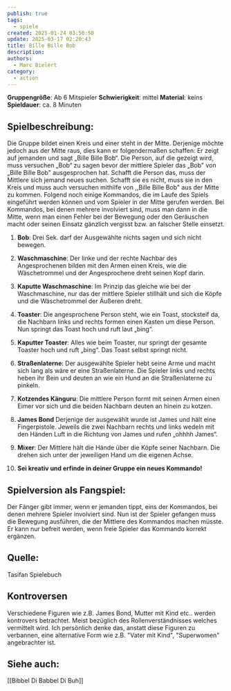 ```yaml
---
publish: true
tags:
  - spiele
created: 2025-01-24 03:50:50
update: 2025-03-17 02:20:43
title: Bille Bille Bob
description: 
authors:
  - Marc Bielert
category:
  - action
---
```


**Gruppengröße**: Ab 6 Mitspieler 
**Schwierigkeit**: mittel 
**Material**: keins 
**Spieldauer**: ca. 8 Minuten

## **Spielbeschreibung**: 
Die Gruppe bildet einen Kreis und einer steht in der Mitte. Derjenige möchte jedoch aus der Mitte raus, dies kann er folgendermaßen schaffen: Er zeigt auf jemanden und sagt „Bille Bille Bob“. Die Person, auf die gezeigt wird, muss versuchen „Bob“ zu sagen bevor der mittlere Spieler das „Bob" von „Bille Bille Bob" ausgesprochen hat. Schafft die Person das, muss der Mittlere sich jemand neues suchen. Schafft sie es nicht, muss sie in den Kreis und muss auch versuchen mithilfe von ,,Bille Bille Bob" aus der Mitte zu kommen. Folgend noch einige Kommandos, die im Laufe des Spiels eingeführt werden können und vom Spieler in der Mitte gerufen werden. Bei Kommandos, bei denen mehrere involviert sind, muss man dann in die Mitte, wenn man einen Fehler bei der Bewegung oder den Geräuschen macht oder seinen Einsatz gänzlich vergisst bzw. an falscher Stelle einsetzt. 

1. **Bob**:
Drei Sek. darf der Ausgewählte nichts sagen und sich nicht bewegen. 

2. **Waschmaschine**:
Der linke und der rechte Nachbar des Angesprochenen bilden mit den Armen einen Kreis, wie die Wäschetrommel und der Angesprochene dreht seinen Kopf darin. 

3. **Kaputte Waschmaschine**:
Im Prinzip das gleiche wie bei der Waschmaschine, nur das der mittlere Spieler stillhält und sich die Köpfe und die Wäschetrommel der Äußeren dreht.

4. **Toaster**:
Die angesprochene Person steht, wie ein Toast, stocksteif da, die Nachbarn links und rechts formen einen Kasten um diese Person. Nun springt das Toast hoch und ruft laut „bing“. 

5. **Kaputter Toaster**:
Alles wie beim Toaster, nur springt der gesamte Toaster hoch und ruft „bing“. Das Toast selbst springt nicht. 

6. **Straßenlaterne**:
Der ausgewählte Spieler hebt seine Arme und macht sich lang als wäre er eine Straßenlaterne. Die Spieler links und rechts heben ihr Bein und deuten an wie ein Hund an die Straßenlaterne zu pinkeln. 

7. **Kotzendes Känguru**:
Die mittlere Person formt mit seinen Armen einen Eimer vor sich und die beiden Nachbarn deuten an hinein zu kotzen. 

8. **James Bond**
Derjenige der ausgewählt wurde ist James und hält eine Fingerpistole. Jeweils die zwei Nachbarn rechts und links wedeln mit den Händen Luft in die Richtung von James und rufen „ohhhh James“. 

9. **Mixer**:
Der Mittlere hält die Hände über die Köpfe seiner Nachbarn. Die drehen sich unter der jeweiligen Hand um die eigenen Achse. 

10. **Sei kreativ und erfinde in deiner Gruppe ein neues Kommando!**

## **Spielversion als Fangspiel**: 
Der Fänger gibt immer, wenn er jemanden tippt, eins der Kommandos, bei denen mehrere Spieler involviert sind. Nun ist der Spieler gefangen muss die Bewegung ausführen, die der Mittlere des Kommandos machen müsste. Er kann nur befreit werden, wenn freie Spieler das Kommando korrekt ergänzen.

## **Quelle**:
Tasifan Spielebuch

## Kontroversen
Verschiedene Figuren wie z.B. James Bond, Mutter mit Kind etc.. werden kontrovers betrachtet. Meist bezüglich des Rollenverständnisses welches vermittelt wird.
Ich persönlich denke das, anstatt diese Figuren zu verbannen, eine alternative Form wie z.B. "Vater mit Kind", "Superwomen" angebrachter ist.

## **Siehe auch**:
[[Bibbel Di Babbel Di Buh]]
